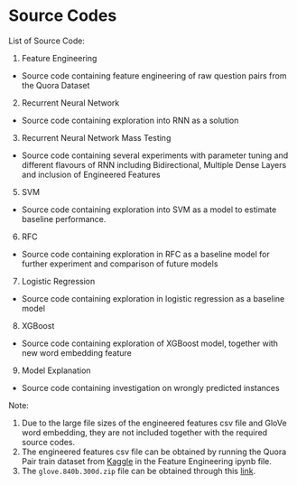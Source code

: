 # Source Codes

List of Source Code: 
1. Feature Engineering
- Source code containing feature engineering of raw question pairs from the Quora Dataset
2. Recurrent Neural Network
- Source code containing exploration into RNN as a solution
3. Recurrent Neural Network Mass Testing
- Source code containing several experiments with parameter tuning and different flavours
of RNN including Bidirectional, Multiple Dense Layers and inclusion of Engineered
Features 
5. SVM
- Source code containing exploration into SVM as a model to estimate baseline performance.
6. RFC
- Source code containing exploration in RFC as a baseline model for further experiment
and comparison of future models 
7. Logistic Regression
- Source code containing exploration in logistic regression as a baseline model 
8. XGBoost
- Source code containing exploration of XGBoost model, together with new word embedding feature
9. Model Explanation
- Source code containing investigation on wrongly predicted instances

Note: 
1. Due to the large file sizes of the engineered features csv file and GloVe word embedding, they are not included together with the required source codes. 
2. The engineered features csv file can be obtained by running the Quora Pair train dataset from [Kaggle](https://www.kaggle.com/c/quora-question-pairs/data) in the Feature Engineering ipynb file.
3. The `glove.840b.300d.zip` file can be obtained through this [link](https://nlp.stanford.edu/projects/glove/).
